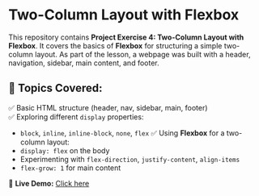 # Two-Column Layout with Flexbox

This repository contains **Project Exercise 4: Two-Column Layout with Flexbox**. It covers the basics of **Flexbox** for structuring a simple two-column layout. As part of the lesson, a webpage was built with a header, navigation, sidebar, main content, and footer.

## 🔹 Topics Covered:

✅ Basic HTML structure (header, nav, sidebar, main, footer)  
✅ Exploring different `display` properties:

- `block`, `inline`, `inline-block`, `none`, `flex`
  ✅ Using **Flexbox** for a two-column layout:
- `display: flex` on the body
- Experimenting with `flex-direction`, `justify-content`, `align-items`
- `flex-grow: 1` for main content

📌 **Live Demo:** [Click here](https://two-column-layout-with-flex-box.netlify.app/)
